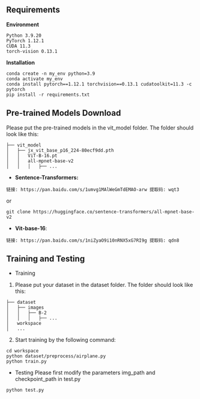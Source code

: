 ## Requirements
**Environment**
```
Python 3.9.20
PyTorch 1.12.1
CUDA 11.3
torch-vision 0.13.1
```
**Installation**
```
conda create -n my_env python=3.9
conda activate my_env
conda install pytorch==1.12.1 torchvision==0.13.1 cudatoolkit=11.3 -c pytorch
pip install -r requirements.txt
```

## Pre-trained Models Download
Please put the pre-trained models in the vit_model folder. The folder should look like this:
```
├── vit_model
│   ├── jx_vit_base_p16_224-80ecf9dd.pth
│   │   ViT-B-16.pt
│   │   all-mpnet-base-v2
│   │   │   ├── ...
```

* **Sentence-Transformers:**

```
链接: https://pan.baidu.com/s/1umvg1MAlWeGmTdEMAO-arw 提取码: wqt3
```
or
```
git clone https://huggingface.co/sentence-transformers/all-mpnet-base-v2
```

* **Vit-base-16**:
```
链接: https://pan.baidu.com/s/1niZyaO9i10nRNX5xG7RI9g 提取码: qdn8 
```

## Training and Testing 
* Training
1. Please put your dataset in the dataset folder. The folder should look like this:
```
├── dataset
│   ├── images
│   │   ├── B-2
│   │   │   ├── ...
│   workspace
│   ...
```
2. Start training by the following command:
```
cd workspace
python dataset/preprocess/airplane.py
python train.py
```
* Testing
Please first modify the parameters img_path and checkpoint_path in test.py
```
python test.py
```

